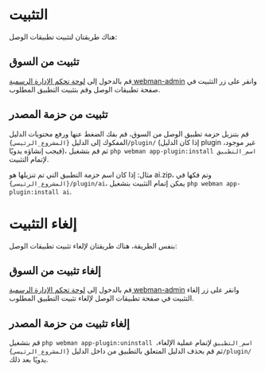 # التثبيت

هناك طريقتان لتثبيت تطبيقات الوصل:

## تثبيت من السوق
قم بالدخول إلى [لوحة تحكم الإدارة الرسمية webman-admin](https://www.workerman.net/plugin/82) وانقر على زر التثبيت في صفحة تطبيقات الوصل وقم بتثبيت التطبيق المطلوب.

## تثبيت من حزمة المصدر
قم بتنزيل حزمة تطبيق الوصل من السوق، قم بفك الضغط عنها ورفع محتويات الدليل المفكوك إلى الدليل `{المشروع_الرئيسي}/plugin/` (إذا كان الدليل plugin غير موجود، فيجب إنشاؤه يدويًا)، ثم قم بتشغيل `php webman app-plugin:install اسم_التطبيق` لإتمام التثبيت.

مثال: إذا كان اسم حزمة التطبيق التي تم تنزيلها هو ai.zip، وتم فكها في `{المشروع_الرئيسي}/plugin/ai`، يمكن إتمام التثبيت بتشغيل `php webman app-plugin:install ai`.

# إلغاء التثبيت

بنفس الطريقة، هناك طريقتان لإلغاء تثبيت تطبيقات الوصل:

## إلغاء تثبيت من السوق
قم بالدخول إلى [لوحة تحكم الإدارة الرسمية webman-admin](https://www.workerman.net/plugin/82) وانقر على زر إلغاء التثبيت في صفحة تطبيقات الوصل لإلغاء تثبيت التطبيق المطلوب.

## إلغاء تثبيت من حزمة المصدر
قم بتشغيل `php webman app-plugin:uninstall اسم_التطبيق` لإتمام عملية الإلغاء، ثم قم بحذف الدليل المتعلق بالتطبيق من داخل الدليل `{المشروع_الرئيسي}/plugin/` يدويًا بعد ذلك.
